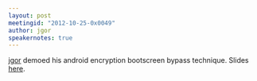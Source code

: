```yaml
---
layout: post
meetingid: "2012-10-25-0x0049"
author: jgor
speakernotes: true
---
```


[jgor](https://twitter.com/indiecom) demoed his android encryption bootscreen bypass technique. Slides [here](http://indiecom.org/misc/android_stuff/).

